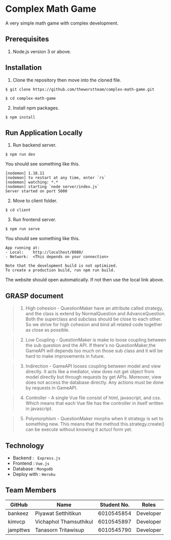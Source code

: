 # Complex Math Game

A very simple math game with complex development.

## Prerequisites

1.  Node.js version 3 or above.

## Installation

1. Clone the repository then move into the cloned file.

``` 
$ git clone https://github.com/theworstteam/complex-math-game.git

$ cd complex-math-game
 ```

2. Install npm packages.

```
$ npm install
```
## Run Application Locally

1. Run backend server.

```
$ npm run dev
```
You should see something like this.
```
[nodemon] 1.18.11
[nodemon] to restart at any time, enter `rs`
[nodemon] watching: *.*
[nodemon] starting `node server/index.js`
Server started on port 5000
```
2. Move to client folder.
```
$ cd client
```
3. Run frontend server.
```
$ npm run serve
```
You should see something like this.
```
App running at:
- Local:    http://localhost/8080/
- Network:  <This depends on your connection>

Note that the development build is not optimized.
To create a production build, run npm run build.
```
The website should open automatically.
If not then use the local link above.

## GRASP document

> 1. High cohesion - QuestionMaker have an attribute called strategy, and the class is extend by NormalQuestion and AdvanceQuestion.  Both the superclass and subclass should be close to each other. So we strive for high cohesion and bind all related code together as close as possible.

> 2. Low Coupling - QuestionMaker is make to loose coupling between the sub question and the API. If there's no QuestionMaker,the GameAPI will depends too much on those sub class and it will be hard to make improvements in future. 

> 3. Indirection - GameAPI looses coupling between model and view directly. It acts like a mediator, view does not get object from model directly but through requests by get APIs. Moreover, view does not access the database directly. Any actions must be done by requests in GameAPI.

> 4. Controller - A single Vue file consist of html, javascript, and css. Which means that each Vue file has the controller in itself written in javascript.

> 5. Polymorphism - QuestionMaker morphs when it strategy is set to something new. This means that the method this.strategy.create() can be execute without knowing it actucl form yet.


## Technology

- Backend : ``` Express.js```
- Frontend : ``` Vue.js ```
- Database : ``` Mongodb ```
- Deploy with : ``` Heroku ```

## Team Members

| GitHub   | Name                   | Student No. | Roles     |
| -------- | ---------------------- | ----------- | --------- |
| bankeez  | Piyawat Setthitikun    | 6010545854  | Developer |
| kimvcp   | Vichaphol Thamsuthikul | 6010545897  | Developer |
| jampttws | Tanasorn Tritawisup    | 6010545790  | Developer |


